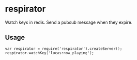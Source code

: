 # respirator

Watch keys in redis.  Send a pubsub message when they expire.

## Usage

    var respirator = require('respirator').createServer();
    respirator.watchKey('lucas:now_playing');
